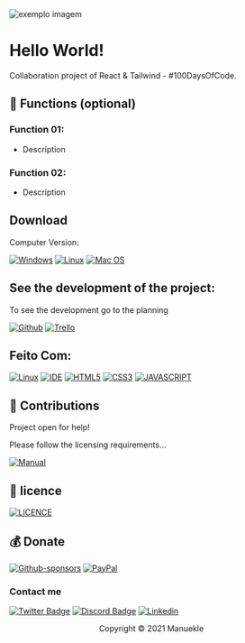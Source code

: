 <img src="exemplo-image.png" alt="exemplo imagem">

# Hello World!

Collaboration project of React & Tailwind - #100DaysOfCode.

## 🔧 Functions (optional)

### Function 01:
- Description

### Function 02:
- Description

## Download

Computer Version:

[![Windows](https://img.shields.io/badge/Windows-0078D6?style=for-the-badge&logo=windows&logoColor=white)](https://github.com/seu-usuario/seu-repositorio/releases)
[![Linux](https://img.shields.io/badge/Linux-FF6600?style=for-the-badge&logo=linux&logoColor=white)](https://github.com/seu-usuario/seu-repositorio/releases)
[![Mac OS](https://img.shields.io/badge/mac%20os-000000?style=for-the-badge&logo=macos&logoColor=F0F0F0)](https://github.com/seu-usuario/seu-repositorio/releases)

## See the development of the project:

To see the development go to the planning

[![Github](https://img.shields.io/badge/GitHub-100000?style=for-the-badge&logo=github&logoColor=white)](https://github.com/seu-usuario/seu-repositorio/projects/1)
[![Trello](https://img.shields.io/badge/Trello-0052CC?style=for-the-badge&logo=trello&logoColor=white)](https://trello.com/link-do-trello-do-projeto)

## Feito Com:
[![Linux](https://img.shields.io/badge/Linux-FF6600?style=for-the-badge&logo=linux&logoColor=white)](https://github.com/seu-usuario/seu-repositorio/releases)
[![IDE](https://img.shields.io/badge/Visual_studio_code-0078D4?style=for-the-badge&logo=visual%20studio%20code&logoColor=white)](https://code.visualstudio.com/)
[![HTML5](https://img.shields.io/badge/HTML5-E34F26?style=for-the-badge&logo=html5&logoColor=white)](https://developer.mozilla.org/pt-BR/docs/Web/HTML)
[![CSS3](https://img.shields.io/badge/CSS3-1572B6?style=for-the-badge&logo=css3&logoColor=white)](https://developer.mozilla.org/pt-BR/docs/Web/CSS)
[![JAVASCRIPT](https://img.shields.io/badge/JavaScript-F7DF1E?style=for-the-badge&logo=javascript&logoColor=black)](https://developer.mozilla.org/pt-BR/docs/Web/JavaScript)

## 🤝 Contributions

Project open for help!

Please follow the licensing requirements...

[![Manual](https://img.shields.io/badge/Manual-999999?style=for-the-badge&logo=BookStack&logoColor=white
)](https://github.com/seu-usuario/seu-repositorio/manual.md)

## 🔖 licence
[![LICENCE](https://img.shields.io/badge/Custom_GPL_3.0-E58080?style=for-the-badge&logo=bookstack&logoColor=white)](/LICENSE)

## 💰 Donate
[![Github-sponsors](https://img.shields.io/badge/sponsor-30363D?style=for-the-badge&logo=GitHub-Sponsors&logoColor=#EA4AAA)](https://link-da-sua-pagina)
[![PayPal](https://img.shields.io/badge/PayPal-00457C?style=for-the-badge&logo=paypal&logoColor=white)](https://link-da-sua-pagina)

### Contact me

[![Twitter Badge](https://img.shields.io/badge/Twitter-1DA1F2?style=for-the-badge&logo=twitter&logoColor=white)](https://twitter.com/seu-usuario)
[![Discord Badge](https://img.shields.io/badge/Discord-7289DA?style=for-the-badge&logo=discord&logoColor=white)](https://discord.gg/seu-server)
[![Linkedin](https://img.shields.io/badge/LinkedIn-0077B5?style=for-the-badge&logo=linkedin&logoColor=white)](https://www.linkedin.com/in/seu-usuario/)

<p align="center">Copyright © 2021 Manuekle</p>